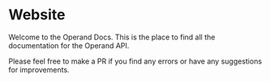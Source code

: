 # Website

Welcome to the Operand Docs. This is the place to find all the documentation for the Operand API.

Please feel free to make a PR if you find any errors or have any suggestions for improvements.
